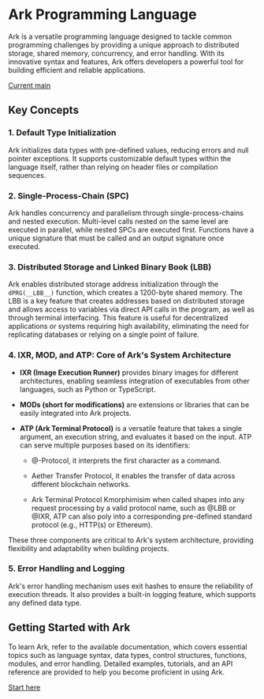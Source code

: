 # Ark Programming Language

Ark is a versatile programming language designed to tackle common programming challenges by providing a unique approach to distributed storage, shared memory, concurrency, and error handling. With its innovative syntax and features, Ark offers developers a powerful tool for building efficient and reliable applications.

[Current main](./.@/mods/base/main)

## Key Concepts

### 1. Default Type Initialization
Ark initializes data types with pre-defined values, reducing errors and null pointer exceptions. It supports customizable default types within the language itself, rather than relying on header files or compilation sequences.

### 2. Single-Process-Chain (SPC)
Ark handles concurrency and parallelism through single-process-chains and nested execution. Multi-level calls nested on the same level are executed in parallel, while nested SPCs are executed first. Functions have a unique signature that must be called and an output signature once executed.

### 3. Distributed Storage and Linked Binary Book (LBB)
Ark enables distributed storage address initialization through the `dPRG(__LBB__)` function, which creates a 1200-byte shared memory. The LBB is a key feature that creates addresses based on distributed storage and allows access to variables via direct API calls in the program, as well as through terminal interfacing. This feature is useful for decentralized applications or systems requiring high availability, eliminating the need for replicating databases or relying on a single point of failure.

### 4. IXR, MOD, and ATP: Core of Ark's System Architecture
- **IXR (Image Execution Runner)** provides binary images for different architectures, enabling seamless integration of executables from other languages, such as Python or TypeScript.     

- **MODs (short for modifications)** are extensions or libraries that can be easily integrated into Ark projects.       

- **ATP (Ark Terminal Protocol)** is a versatile feature that takes a single argument, an execution string, and evaluates it based on the  input. ATP can serve multiple purposes based on its identifiers:
  - @-Protocol, it interprets the first character as a command.       

  - Aether Transfer Protocol, it enables the transfer of data across different blockchain networks.         

  - Ark Terminal Protocol Kmorphimisim when called shapes into any request processing by a valid protocol name, such as @LBB or @IXR, ATP can also poly into a corresponding pre-defined standard protocol (e.g., HTTP(s) or Ethereum).        
  

These three components are critical to Ark's system architecture, providing flexibility and adaptability when building projects.

### 5. Error Handling and Logging
Ark's error handling mechanism uses exit hashes to ensure the reliability of execution threads. It also provides a built-in logging feature, which supports any defined data type.

## Getting Started with Ark

To learn Ark, refer to the available documentation, which covers essential topics such as language syntax, data types, control structures, functions, modules, and error handling. Detailed examples, tutorials, and an API reference are provided to help you become proficient in using Ark.

[Start here](./.@/)

